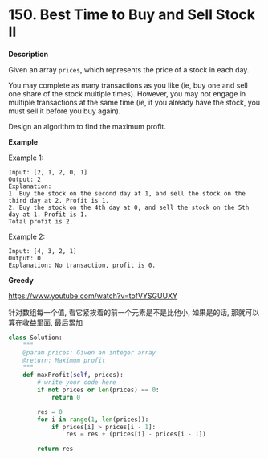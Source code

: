 # 150. Best Time to Buy and Sell Stock II

**Description**

Given an array `prices`, which represents the price of a stock in each day.

You may complete as many transactions as you like (ie, buy one and sell one share of the stock multiple times). However, you may not engage in multiple transactions at the same time (ie, if you already have the stock, you must sell it before you buy again).

Design an algorithm to find the maximum profit.

**Example**

Example 1:

```
Input: [2, 1, 2, 0, 1]
Output: 2
Explanation: 
1. Buy the stock on the second day at 1, and sell the stock on the third day at 2. Profit is 1.
2. Buy the stock on the 4th day at 0, and sell the stock on the 5th day at 1. Profit is 1.
Total profit is 2.
```

Example 2:

```
Input: [4, 3, 2, 1]
Output: 0
Explanation: No transaction, profit is 0.
```

**Greedy**

https://www.youtube.com/watch?v=tofVYSGUUXY

针对数组每一个值, 看它紧挨着的前一个元素是不是比他小, 如果是的话, 那就可以算在收益里面, 最后累加

```python
class Solution:
    """
    @param prices: Given an integer array
    @return: Maximum profit
    """
    def maxProfit(self, prices):
        # write your code here
        if not prices or len(prices) == 0:
            return 0

        res = 0
        for i in range(1, len(prices)):
            if prices[i] > prices[i - 1]:
                res = res + (prices[i] - prices[i - 1])

        return res
```